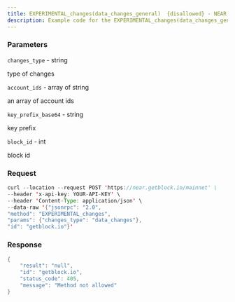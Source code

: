 ```yaml
---
title: EXPERIMENTAL_changes(data_changes_general)  {disallowed} - NEAR Protocol
description: Example code for the EXPERIMENTAL_changes(data_changes_general)  {disallowed} json-rpc method. Сomplete guide on how to use EXPERIMENTAL_changes(data_changes_general)  {disallowed} json-rpc in GetBlock.io Web3 documentation.
---
```


### Parameters


`changes_type` - string

type of changes

`account_ids` - array of string

an array of account ids

`key_prefix_base64` - string

key prefix

`block_id` - int

block id

### Request

``` java
curl --location --request POST 'https://near.getblock.io/mainnet' \ 
--header 'x-api-key: YOUR-API-KEY' \ 
--header 'Content-Type: application/json' \ 
--data-raw '{"jsonrpc": "2.0",
"method": "EXPERIMENTAL_changes",
"params": {"changes_type": "data_changes"},
"id": "getblock.io"}'
```

###  Response

``` java
{
    "result": "null",
    "id": "getblock.io",
    "status_code": 405,
    "message": "Method not allowed"
}
```

